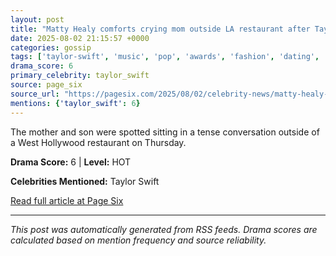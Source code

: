 ```yaml
---
layout: post
title: "Matty Healy comforts crying mom outside LA restaurant after Taylor Swift jab"
date: 2025-08-02 21:15:57 +0000
categories: gossip
tags: ['taylor-swift', 'music', 'pop', 'awards', 'fashion', 'dating', 'source-page_six', 'drama-hot']
drama_score: 6
primary_celebrity: taylor_swift
source: page_six
source_url: "https://pagesix.com/2025/08/02/celebrity-news/matty-healy-comforts-crying-mom-outside-la-restaurant-after-taylor-swift-jab/"
mentions: {'taylor_swift': 6}
---
```


The mother and son were spotted sitting in a tense conversation outside of a West Hollywood restaurant on Thursday.

**Drama Score:** 6 | **Level:** HOT

**Celebrities Mentioned:** Taylor Swift

[Read full article at Page Six](https://pagesix.com/2025/08/02/celebrity-news/matty-healy-comforts-crying-mom-outside-la-restaurant-after-taylor-swift-jab/)

---
*This post was automatically generated from RSS feeds. Drama scores are calculated based on mention frequency and source reliability.*
